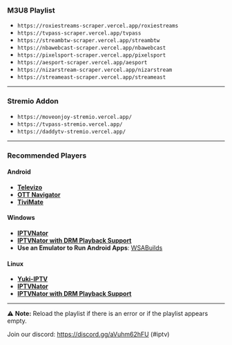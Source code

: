 ### M3U8 Playlist
- ```https://roxiestreams-scraper.vercel.app/roxiestreams```
- ```https://tvpass-scraper.vercel.app/tvpass```
- ```https://streambtw-scraper.vercel.app/streambtw```
- ```https://nbawebcast-scraper.vercel.app/nbawebcast```
- ```https://pixelsport-scraper.vercel.app/pixelsport```
- ```https://aesport-scraper.vercel.app/aesport```
- ```https://nizarstream-scraper.vercel.app/nizarstream```
- ```https://streameast-scraper.vercel.app/streameast```
---
### Stremio Addon
- ```https://moveonjoy-stremio.vercel.app/```
- ```https://tvpass-stremio.vercel.app/```
- ```https://daddytv-stremio.vercel.app/```
---

### Recommended Players
#### Android
- **[Televizo](https://play.google.com/store/apps/details?id=com.ottplay.ottplay&hl=en-US)**  
- **[OTT Navigator](https://ottnav.github.io/faq.html)**  
- **[TiviMate](https://play.google.com/store/apps/details?id=ar.tvplayer.tv)**  

#### Windows
- **[IPTVNator](https://github.com/4gray/iptvnator/releases/tag/v0.16.0)**  
- **[IPTVNator with DRM Playback Support](https://github.com/pigzillaaaaa/iptvnator-electron/releases/tag/v0.16.4)**  
- **Use an Emulator to Run Android Apps**: [WSABuilds](https://github.com/MustardChef/WSABuilds)  

#### Linux
- **[Yuki-IPTV](https://codeberg.org/liya/yuki-iptv)**  
- **[IPTVNator](https://github.com/4gray/iptvnator/releases/tag/v0.16.0)**  
- **[IPTVNator with DRM Playback Support](https://github.com/pigzillaaaaa/iptvnator-electron/releases/tag/v0.16.4)**  





---

⚠ **Note:** Reload the playlist if there is an error or if the playlist appears empty.



Join our discord: https://discord.gg/aVuhm62hFU (#iptv)

